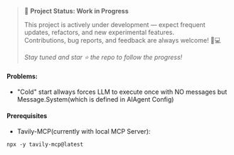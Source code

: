 > 🚧 **Project Status: Work in Progress**  
>  
> This project is actively under development — expect frequent updates, refactors, and new experimental features.  
> Contributions, bug reports, and feedback are always welcome! 🧠💻  
>  
> _Stay tuned and star ⭐ the repo to follow the progress!_


#### Problems:
* "Cold" start allways forces LLM to execute once with NO messages but Message.System(which is defined in AIAgent 
  Config)

#### Prerequisites

- Tavily-MCP(currently with local MCP Server):
```shell
npx -y tavily-mcp@latest
```

